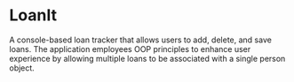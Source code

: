 # LoanIt
A console-based loan tracker that allows users to add, delete, and save loans.
The application employees OOP principles to enhance user experience by allowing multiple loans to be associated with a single person object.

